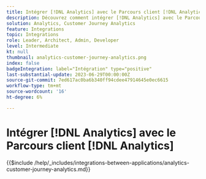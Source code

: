 ```yaml
---
title: Intégrer [!DNL Analytics] avec le Parcours client [!DNL Analytics]
description: Découvrez comment intégrer [!DNL Analytics] avec le Parcours client [!DNL Analytics].
solution: Analytics, Customer Journey Analytics
feature: Integrations
topic: Integrations
role: Leader, Architect, Admin, Developer
level: Intermediate
kt: null
thumbnail: analytics-customer-journey-analytics.png
index: false
badgeIntegration: label="Intégration" type="positive"
last-substantial-update: 2023-06-29T00:00:00Z
source-git-commit: 7ed617ac0ba6b340ff94cdee47914645e0ec6615
workflow-type: tm+mt
source-wordcount: '16'
ht-degree: 6%

---
```



# Intégrer [!DNL Analytics] avec le Parcours client [!DNL Analytics]

{{$include /help/_includes/integrations-between-applications/analytics-customer-journey-analytics.md}}
